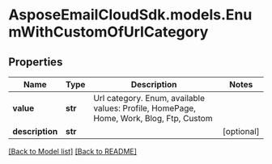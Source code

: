 # AsposeEmailCloudSdk.models.EnumWithCustomOfUrlCategory

## Properties
Name | Type | Description | Notes
------------ | ------------- | ------------- | -------------
**value** |**str** |Url category. Enum, available values: Profile, HomePage, Home, Work, Blog, Ftp, Custom |
**description** |**str** | |[optional] 




[[Back to Model list]](Models.md) [[Back to README]](README.md)

